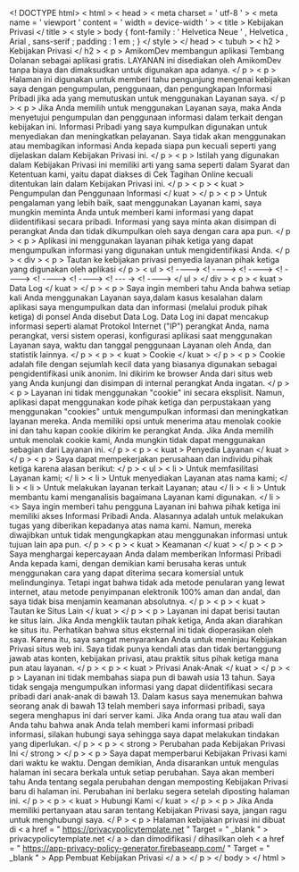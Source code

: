 <! DOCTYPE html>
    < html >
    < head >
      < meta  charset = ' utf-8 ' >
      < meta  name = ' viewport '  content = ' width = device-width ' >
      < title > Kebijakan Privasi </ title >
      < style > body { font-family : ' Helvetica Neue ' , Helvetica , Arial , sans-serif ; padding : 1 em ; } </ style > 
    </ head >
    < tubuh >
    < h2 > Kebijakan Privasi </ h2 > < p > AmikomDev membangun aplikasi Tembang Dolanan sebagai aplikasi gratis. LAYANAN ini disediakan oleh
                    AmikomDev tanpa biaya dan dimaksudkan untuk digunakan apa adanya.
                  </ p > < p > Halaman ini digunakan untuk memberi tahu pengunjung mengenai kebijakan saya dengan pengumpulan, penggunaan, dan pengungkapan
                    Informasi Pribadi jika ada yang memutuskan untuk menggunakan Layanan saya.
                  </ p > < p > Jika Anda memilih untuk menggunakan Layanan saya, maka Anda menyetujui pengumpulan dan penggunaan informasi dalam
                    terkait dengan kebijakan ini. Informasi Pribadi yang saya kumpulkan digunakan untuk menyediakan dan meningkatkan
                    pelayanan. Saya tidak akan menggunakan atau membagikan informasi Anda kepada siapa pun kecuali seperti yang dijelaskan
                    dalam Kebijakan Privasi ini.
                  </ p > < p > Istilah yang digunakan dalam Kebijakan Privasi ini memiliki arti yang sama seperti dalam Syarat dan Ketentuan kami, yaitu
                    dapat diakses di Cek Tagihan Online kecuali ditentukan lain dalam Kebijakan Privasi ini.
                  </ p > < p > < kuat > Pengumpulan dan Penggunaan Informasi </ kuat > </ p > < p > Untuk pengalaman yang lebih baik, saat menggunakan Layanan kami, saya mungkin meminta Anda untuk memberi kami
                    informasi yang dapat diidentifikasi secara pribadi. Informasi yang saya minta akan disimpan di perangkat Anda dan tidak dikumpulkan oleh saya dengan cara apa pun.
                  </ p > < p > Aplikasi ini menggunakan layanan pihak ketiga yang dapat mengumpulkan informasi yang digunakan untuk mengidentifikasi Anda. </ p > < div > < p > Tautan ke kebijakan privasi penyedia layanan pihak ketiga yang digunakan oleh aplikasi </ p > < ul > <! ----> <! ----> <! ----> <! ----> <! ----> <! ----> <! --- -> <! ----> </ ul > </ div > < p > < kuat > Data Log </ kuat > </ p > < p > Saya ingin memberi tahu Anda bahwa setiap kali Anda menggunakan Layanan saya,dalam kasus
                    kesalahan dalam aplikasi saya mengumpulkan data dan informasi (melalui produk pihak ketiga) di ponsel Anda
                    disebut Data Log. Data Log ini dapat mencakup informasi seperti alamat Protokol Internet ("IP") perangkat Anda,
                    nama perangkat, versi sistem operasi, konfigurasi aplikasi saat menggunakan Layanan saya,
                    waktu dan tanggal penggunaan Layanan oleh Anda, dan statistik lainnya.
                  </ p > < p > < kuat > Cookie </ kuat > </ p > < p > Cookie adalah file dengan sejumlah kecil data yang biasanya digunakan sebagai pengidentifikasi unik anonim.
                    Ini dikirim ke browser Anda dari situs web yang Anda kunjungi dan disimpan di internal perangkat Anda
                    ingatan.
                  </ p > < p > Layanan ini tidak menggunakan "cookie" ini secara eksplisit. Namun, aplikasi dapat menggunakan kode pihak ketiga dan
                    perpustakaan yang menggunakan "cookies" untuk mengumpulkan informasi dan meningkatkan layanan mereka. Anda memiliki opsi untuk
                    menerima atau menolak cookie ini dan tahu kapan cookie dikirim ke perangkat Anda. Jika Anda memilih
                    untuk menolak cookie kami, Anda mungkin tidak dapat menggunakan sebagian dari Layanan ini.
                  </ p > < p > < kuat > Penyedia Layanan </ kuat > </ p > < p > Saya dapat mempekerjakan perusahaan dan individu pihak ketiga karena alasan berikut: </ p > < ul > < li > Untuk memfasilitasi Layanan kami; </ li > < li > Untuk menyediakan Layanan atas nama kami; </ li > < li > Untuk melakukan layanan terkait Layanan; atau </ li > < li > Untuk membantu kami menganalisis bagaimana Layanan kami digunakan. </ li > <> Saya ingin memberi tahu pengguna Layanan ini bahwa pihak ketiga ini memiliki akses
                    Informasi Pribadi Anda. Alasannya adalah untuk melakukan tugas yang diberikan kepadanya atas nama kami. Namun,
                    mereka diwajibkan untuk tidak mengungkapkan atau menggunakan informasi untuk tujuan lain apa pun.
                  </ p > < p > < kuat > Keamanan </ kuat > </ p > < p > Saya menghargai kepercayaan Anda dalam memberikan Informasi Pribadi Anda kepada kami, dengan demikian kami berusaha keras
                    untuk menggunakan cara yang dapat diterima secara komersial untuk melindunginya. Tetapi ingat bahwa tidak ada metode penularan yang lewat
                    internet, atau metode penyimpanan elektronik 100% aman dan andal, dan saya tidak bisa menjamin
                    keamanan absolutnya.
                  </ p > < p > < kuat > Tautan ke Situs Lain </ kuat > </ p > < p > Layanan ini dapat berisi tautan ke situs lain. Jika Anda mengklik tautan pihak ketiga, Anda akan diarahkan
                    ke situs itu. Perhatikan bahwa situs eksternal ini tidak dioperasikan oleh saya. Karena itu, saya sangat
                    menyarankan Anda untuk meninjau Kebijakan Privasi situs web ini. Saya tidak punya kendali atas
                    dan tidak bertanggung jawab atas konten, kebijakan privasi, atau praktik situs pihak ketiga mana pun
                    atau layanan.
                  </ p > < p > < kuat > Privasi Anak-Anak </ kuat > </ p > < p > Layanan ini tidak membahas siapa pun di bawah usia 13 tahun. Saya tidak sengaja mengumpulkan
                    informasi yang dapat diidentifikasi secara pribadi dari anak-anak di bawah 13. Dalam kasus saya menemukan bahwa seorang anak
                    di bawah 13 telah memberi saya informasi pribadi, saya segera menghapus ini dari
                    server kami. Jika Anda orang tua atau wali dan Anda tahu bahwa anak Anda telah memberi kami informasi pribadi
                    informasi, silakan hubungi saya sehingga saya dapat melakukan tindakan yang diperlukan.
                  </ p > < p > < strong > Perubahan pada Kebijakan Privasi Ini </ strong > </ p > < p > Saya dapat memperbarui Kebijakan Privasi kami dari waktu ke waktu. Dengan demikian, Anda disarankan untuk mengulas
                    halaman ini secara berkala untuk setiap perubahan. Saya akan memberi tahu Anda tentang segala perubahan dengan memposting
                    Kebijakan Privasi baru di halaman ini. Perubahan ini berlaku segera setelah diposting
                    halaman ini.
                  </ p > < p > < kuat > Hubungi Kami </ kuat > </ p > < p > Jika Anda memiliki pertanyaan atau saran tentang Kebijakan Privasi saya, jangan ragu untuk menghubungi
                    saya.
                  </ P > < p > Halaman kebijakan privasi ini dibuat di < a  href = " https://privacypolicytemplate.net "  Target = " _blank " > privacypolicytemplate.net </ a >
                    dan dimodifikasi / dihasilkan oleh < a  href = " https://app-privacy-policy-generator.firebaseapp.com/ "  Target = " _blank " > App
                      Pembuat Kebijakan Privasi </ a > </ p >
    </ body >
    </ html >
